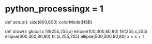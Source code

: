 # python_processingx = 1
def setup():
    size(800,800)
    colorMode(HSB)
    
def draw():
    global x
    fill(255,255,x)
    ellipse(100,300,80,80)
    fill(255,x,255)
    ellipse(300,300,80,80)
    fill(x,255,255)
    ellipse(500,300,80,80)
    x = x + 1
